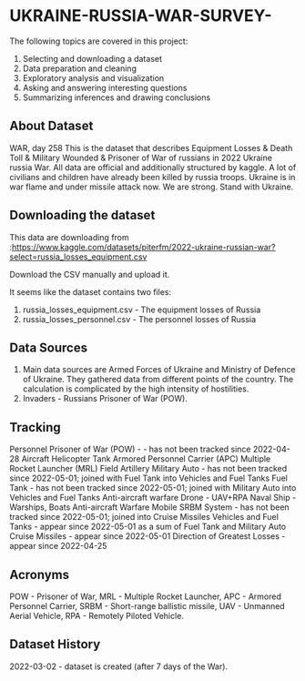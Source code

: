 # UKRAINE-RUSSIA-WAR-SURVEY-

The following topics are covered in this project:
1. Selecting and downloading a dataset
2. Data preparation and cleaning
3. Exploratory analysis and visualization
4. Asking and answering interesting questions
5. Summarizing inferences and drawing conclusions
## About Dataset
WAR, day 258
This is the dataset that describes Equipment Losses & Death Toll & Military Wounded & Prisoner of War of russians in 2022 Ukraine russia War. All data are official and additionally structured by kaggle. A lot of civilians and children have already been killed by russia troops. Ukraine is in war flame and under missile attack now. We are strong. Stand with Ukraine.

## Downloading the dataset
This data are downloading from :https://www.kaggle.com/datasets/piterfm/2022-ukraine-russian-war?select=russia_losses_equipment.csv

Download the CSV manually and upload it.

It seems like the dataset contains two files:

1. russia_losses_equipment.csv - The equipment losses of Russia
2. russia_losses_personnel.csv - The personnel losses of Russia
## Data Sources
1. Main data sources are Armed Forces of Ukraine and Ministry of Defence of Ukraine. They gathered data from different points of the country. The calculation is complicated by the high intensity of hostilities.
2. Invaders - Russians Prisoner of War (POW).
## Tracking
Personnel
Prisoner of War (POW) - - has not been tracked since 2022-04-28
Aircraft
Helicopter
Tank
Armored Personnel Carrier (APC)
Multiple Rocket Launcher (MRL)
Field Artillery
Military Auto - has not been tracked since 2022-05-01; joined with Fuel Tank into Vehicles and Fuel Tanks
Fuel Tank - has not been tracked since 2022-05-01; joined with Military Auto into Vehicles and Fuel Tanks
Anti-aircraft warfare
Drone - UAV+RPA
Naval Ship - Warships, Boats
Anti-aircraft Warfare
Mobile SRBM System - has not been tracked since 2022-05-01; joined into Cruise Missiles
Vehicles and Fuel Tanks - appear since 2022-05-01 as a sum of Fuel Tank and Military Auto
Cruise Missiles - appear since 2022-05-01
Direction of Greatest Losses - appear since 2022-04-25
## Acronyms
POW - Prisoner of War,
MRL - Multiple Rocket Launcher,
APC - Armored Personnel Carrier,
SRBM - Short-range ballistic missile,
UAV - Unmanned Aerial Vehicle,
RPA - Remotely Piloted Vehicle.
## Dataset History
2022-03-02 - dataset is created (after 7 days of the War).
